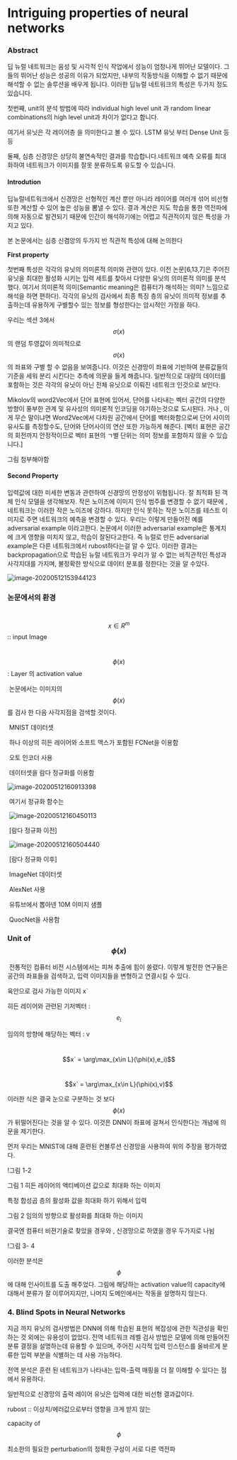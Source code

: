 # Intriguing properties of neural networks

### **Abstract**

  딥 뉴럴 네트워크는 음성 및 시각적 인식 작업에서 성능이 엄청나게 뛰어난 모델이다. 그들의 뛰어난 성능은 성공의 이유가 되었지만, 내부의 작동방식을 이해할 수 없기 때문에 해석할 수 없는 솔루션을 배우게 됩니다. 이러한 딥뉴럴 네트워크의 특성은 두가지 정도 있습니다.

첫번째,  unit의 분석 방법에 따라 individual high level unit 과 random linear combinations의 high level unit과 차이가 없다고 합니다.

여기서 유닛은 각 레이어층 을 의미한다고 볼 수 있다. LSTM 유닛 부터 Dense Unit 등등

둘째, 심층 신경망은 상당히 불연속적인 결과를 학습합니다.네트워크 예측 오류를 최대화하여 네트워크가 이미지를 잘못 분류하도록 유도할 수 있습니다.

#### Introdution

딥뉴럴네트워크에서 신경망은 선형적인 계산 뿐만 아니라 레이어를 여러개 섞어 비선형 또한 계산할 수 있어 높은 성능을 뽐낼 수 있다. 결과 계산은 지도 학습을 통한 역전파에 의해 자동으로 발견되기 때문에 인간이 해석하기에는 어렵고 직관적이지 않은 특성을 가지고 있다.

본 논문에서는 심층 신겸앙의 두가지 반 직관적 특성에 대해 논의한다

**First property** 

  첫번째 특성은 각각의 유닛의 의미론적 의미와 관련이 있다. 이전 논문[6,13,7]은 주어진 유닛을 최대한 활성화 시키는 입력 세트를 찾아서 다양한 유닛의 의미론적 의미를 분석했다. 여기서 의미론적 의미(Semantic meaning은 컴퓨터가 해석하는 의미? 느낌으로 해석을 하면 편하다). 각각의 유닛의 검사에서 최종 특징 층의 유닛이 의미적 정보를 추출하는데 유용하게 구별할수 있는 정보를 형성한다는 암시적인 가정을 하다.

우리는 섹션 3에서 $$\sigma(x)$$의 랜덤 투영값이 의미적으로 $$\sigma(x)$$ 의 좌표와 구별 할 수 없음을 보여줍니다. 이것은 신경망이 좌표에 기반하여 분류값들의 기준을 세워 분리 시킨다는 추측에 의문을 들게 해줍니다. 일반적으로 대량의 데이터를 포함하는 것은 각각의 유닛이 아닌 전체 유닛으로 이뤄진 네트워크 인것으로 보인다.

Mikolov의 word2Vec에서 단어 표현에 있어서, 단어를 나타내는 벡터 공간의 다양한 방향이  풍부한 관계 및 유사성의 의미론적 인코딩을 야기하는것으로 도시된다. 거나 , 이게 무슨 말이냐면 Word2Vec에서 다차원 공간에서 단어를 벡터화함으로써 단어 사이의 유사도를 측정할수도, 단어와 단어사이의 연산 또한 가능하게 해준다. [벡터 표현은 공간의 회전까지 안정적이므로 벡터 표현의 ㄱ별 단위는 의미 정보를 포함하지 않을 수 있습니다.]

그림 첨부해야함

#### Second Property

  입력값에 대한 미세한 변동과 관련하여 신경망의 안정성이 위협됩니다. 잘 최적화 된 객체 인식 모델을 생각해보자. 작은 노이즈에 이미지 인식 범주를 변경할 수 없기 때문에 , 네트워크는 이러한 작은 노이즈에 강하다. 하지만  인식 못하는 작은 노이즈를 테스트 이미지로 주면 네트워크의 예측을 변경할 수 있다. 우리는 이렇게 만들어진 예를 adversarial example 이라고한다. 논문에서 이러한 adversarial example은 통계치에 크게 영향을 미치지 않고, 학습이 잘된다고한다.  즉 뉴럴로 만든 adversarial example은 다른 네트워크에서 rubost하다는걸 알 수 있다. 이러한 결과는 backpropagation으로 학습된 뉴럴 네트워크가 우리가 알 수 없는 비직관적인 특성과 사각지대를 가지며, 불정확한 방식으로 데이터 분포를 정한다는 것을 알 수있다.

![image-20200512153944123](C:\Users\USER\AppData\Roaming\Typora\typora-user-images\image-20200512153944123.png)



### 논문에서의 환경

​		$$x \in R^m$$  :: input Image

​		$$\phi(x)$$ : Layer 의 activation value

​		논문에서는  이미지의 $$\phi(x)$$를 검사 한 다음 사각지점을 검색할 것이다.

​		MNIST 데이터셋

​		하나 이상의 히든 레이어와 소프트 맥스가 포함된  FCNet을 이용함 

​		오토 인코더 사용

​		데이터셋을 람다 정규화를 이용함

![image-20200512160913398](C:\Users\USER\AppData\Roaming\Typora\typora-user-images\image-20200512160913398.png)

​		여기서 정규화 함수는 

​		![image-20200512160450113](C:\Users\USER\AppData\Roaming\Typora\typora-user-images\image-20200512160450113.png)

​																				[람다 정규화 이전]

​					![image-20200512160504440](C:\Users\USER\AppData\Roaming\Typora\typora-user-images\image-20200512160504440.png)

​																		     [람다 정규화 이후]

​		ImageNet 데이터셋 

​		AlexNet 사용

​		유튜브에서 뽑아넨 10M 이미지 샘플

​		QuocNet을 사용함

### Unit of $$\phi(x)$$ 

​		전통적인 컴퓨터 비전 시스템에서는 피쳐 추출에 힘이 쏠렸다. 이렇게 발전한 연구들은 공간의 좌표들을 검색하고, 입력 이미지들을 변형하고 연결시킬 수 있다.  

육안으로 검사 가능한 이미지 x`

히든 레이어와 관련된 기저벡터 : $$e_i$$

임의의 방향에 해당하는 벡터 : v

​	$$x` = \arg\max_{x\in L}(\phi(x),e_i)$$

​	$$x` = \arg\max_{x\in L}(\phi(x),v)$$



이러한 식은 결국 눈으로 구분하는 것 보다 $$\phi(x)$$ 가 뒤떨어진다는 것을 알 수 있다. 이것은 DNN이 좌표에 걸쳐서 인식한다는 개념에 의문을 제기한다.  

  먼저 우리는 MNIST에 대해 훈련된 컨볼루션 신경망을 사용하여 위의 주장을 평가하였다. 

!그림 1-2

그림 1 히든 레이어의 액티베이션 값으로 최대화 하는 이미지

특정 합성곱 층의 활성화 값을 최대화 하기 위해서 입력

그림 2 임의의 방향으로 활성화를 최대화 하는 이미지 

결국엔 컴퓨터 비젼기술로 찾았을 경우와 , 신경망으로 하였을 경우 두가지로 나뉨

!그림 3- 4

이러한 분석은 $$\phi$$ 에 대해 인사이트를 도출 해주었다. 그림에 해당하는 activation value의 capacity에 대해서 분류가 잘 이루어지지만, 나머지 도메인에서는 작동을 설명하지 않는다. 

###  4. Blind Spots in Neural Networks

지금 까지 유닛의 검사방법은 DNN에 의해 학습된 표현의 복잡성에 관한 직관성을 확인하는 것 외에는 유용성이 없었다. 전역 네트워크 레벨 검사 방법은 모델에 의해 만들어진 분류 결정을 설명하는데 유용할 수 있으며, 주어진 시각적 입력 인스턴스를 올바르게 분류한 입력 부분을 식별하는 데 사용 가능하다.

전역 분석은 훈련 된 네트워크가 나타내는 입력-출력 매핑을 더 잘 이해할 수 있다는 점에서 유용하다.

일반적으로 신경망의 출력 레이어 유닛은 입력에 대한 비선형 결과값이다.





rubost :: 이상치/에러값으로부터 영향을 크게 받지 않는



capacity of $$\phi$$ 









최소한의 필요한 perturbation의 정확한 구성이 서로 다른 역전파


